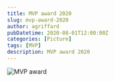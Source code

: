 ```yaml
---
title: MVP award 2020
slug: mvp-award-2020
author: agriffard
pubDatetime: 2020-08-01T12:00:00Z
categories: [Picture]
tags: [MVP]
description: MVP award 2020
---
```


![MVP award](/assets/blog/Microsoft-Most-Valuable-Professional/mvp2020.jpg)
